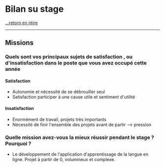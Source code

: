 # Bilan su stage

[...retorn en rèire](../menu.md)

--- 

## Missions

### Quels sont vos principaux sujets de satisfaction , ou d'insatisfaction dans le poste que vous avez occupé cette année

#### Satisfaction

* Autonomie et nécessité de se débrouiller seul
* Satisfaction participer à une cause utile et sentiment d'utilité

#### Insatisfaction

* Enormément de travail, projets très importants
* Nécessité de finir l'ensemble des projets avant de partir --> pression

### Quelle mission avez-vous la mieux réussir pendant le stage ? Pourquoi ?

* Le développement de l'application d'apprentissage de la langue en ligne. Projet à partir de 0, volumineux et complexe. 
  